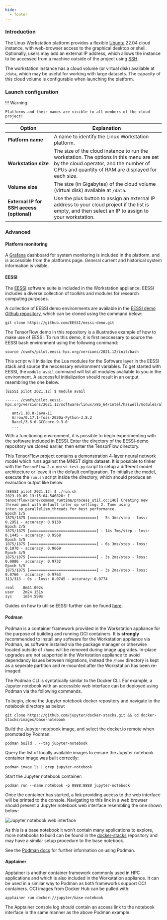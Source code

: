 ```yaml
---
hide:
  - footer
---
```


### Introduction
The Linux Workstation platform provides a flexible [Ubuntu](https://ubuntu.com/) 22.04 cloud instance, with web-browser access to the graphical desktop or shell. Optionally, users may add an external IP address, which allows the instance to be accessed from a machine outside of the project using [SSH](https://en.wikipedia.org/wiki/Secure_Shell).

The workstation instance has a cloud volume (or virtual disk) available at `/data`, which may be useful for working with large datasets. The capacity of this cloud volume is configurable when launching the platform.

### Launch configuration
!!! Warning

    Platforms and their names are visible to all members of the cloud project!

|**Option**                                | Explanation|
|-------------------------------------------|---------------------------|
| **Platform name**                        | A name to identify the Linux Workstation platform.|
|**Workstation size**                      | The size of the cloud instance to run the workstation. The options in this menu are set by the cloud operator, and the number of CPUs and quantity of RAM are displayed for each size.|
|**Volume size**                           | The size (in Gigabytes) of the cloud volume (virtual disk) available at `/data`.|
|**External IP for SSH access (optional)** | Use the plus button to assign an external IP address to your cloud project if the list is empty, and then select an IP to assign to your workstation.|

### Advanced
#### Platform monitoring
A [Grafana](https://grafana.com/oss/grafana/) dashboard for system monitoring is included in the platform, and is accessible from the platforms page. General current and historical system information is visible.

#### EESSI
The [EESSI](http://www.eessi.io/docs/) software suite is included in the Workstation appliance. EESSI includes a diverse collection of toolkits and modules for research computing purposes.

A collection of EESSI demo environments are available in the [EESSI demo Github repository](https://github.com/EESSI/eessi-demo), which can be cloned using the command below:

```git clone https://github.com/EESSI/eessi-demo.git```

The TensorFlow demo in this repository is a illustrative example of how to make use of EESSI. To run this demo, it is first neccessary to source the EESSI bash environment using the following command:

```source /cvmfs/pilot.eessi-hpc.org/versions/2021.12/init/bash```

This script will initialize the Lua modules for the Software layer in the EESSI stack and source the neccessary environment variables. To get started with EESSI, the ``module avail`` command will list all modules avaliable to you in the environment. A successful initialization should result in an output resembling the one below.

```
[EESSI pilot 2021.12] $ module avail

------ /cvmfs/pilot.eessi-hpc.org/versions/2021.12/software/linux/x86_64/intel/haswell/modules/all ------
   ant/1.10.8-Java-11
   Arrow/0.17.1-foss-2020a-Python-3.8.2
   Bazel/3.6.0-GCCcore-9.3.0
   ...
```
With a functioning environment, it is possible to begin experimenting with the software included in EESSI. Enter the directory of the EESSI-demo repository we cloned earlier, then enter the TensorFlow directory. 

This TensorFlow project contains a demonstration 4-layer neural network model which runs against the MNIST digits dataset. It is possible to tinker with the ``TensorFlow-2.x_mnist-test.py`` script to setup a different model architecture or leave it in the default configuration. To initialise the model, execute the ``run.sh`` script inside the directory, which should produce an evaluation output like below.

```
[EESSI pilot 2021.12] $ ./run.sh 
2023-10-09 13:15:04.546828: I tensorflow/core/common_runtime/process_util.cc:146] Creating new thread pool with default inter op setting: 2. Tune using inter_op_parallelism_threads for best performance.
Epoch 1/5
1875/1875 [==============================] - 5s 3ms/step - loss: 0.2951 - accuracy: 0.9138
Epoch 2/5
1875/1875 [==============================] - 14s 7ms/step - loss: 0.1445 - accuracy: 0.9568
Epoch 3/5
1875/1875 [==============================] - 6s 3ms/step - loss: 0.1070 - accuracy: 0.9669
Epoch 4/5
1875/1875 [==============================] - 3s 2ms/step - loss: 0.0886 - accuracy: 0.9732
Epoch 5/5
1875/1875 [==============================] - 3s 2ms/step - loss: 0.0766 - accuracy: 0.9763
313/313 - 0s - loss: 0.0745 - accuracy: 0.9774

real    0m41.002s
user    2m24.151s
sys     1m54.599s
```
Guides on how to utilise EESSI further can be found [here](http://www.eessi.io/docs/using_eessi/eessi_demos/).


#### Podman

Podman is a container framework provided in the Workstation appliance for the purpose of building and running OCI containers. It is **strongly** recommended to install any software for the Workstation appliance via Podman, as software installed via the package manager or otherwise located outside of ``/home`` will be removed during image upgrades. In-place upgrades are not supported in the Workstation appliance to avoid dependancy issues between migrations, instead the ``/home`` directory is kept as a seperate partition and re-mounted after the Workstation has been re-imaged.

The Podman CLI is syntatically similar to the Docker CLI. For example, a Jupyter notebook with an accessible web interface can be deployed using Podman via the following commands.

To begin, clone the Jupyter notebook docker repository and navigate to the notebook directory as below:

```git clone https://github.com/jupyter/docker-stacks.git && cd docker-stacks/images/base-notebook```

Build the Jupyter notebook image, and select the docker.io remote when promoted by Podman:

```podman build . --tag jupyter-notebook```

Query the list of locally available images to ensure the Jupyter notebook container image was built correctly:

```podman image ls | grep jupyter-notebook```

Start the Jupyter notebook container:

```podman run --name notebook -p 8888:8888 jupyter-notebook```

Once the container has started, a link providing access to the web interface will be printed to the console.  Navigating to this link in a web browser should present a Jupyter notebook web interface resembling the one shown below:

![Jupyter notebook web interface](/docs/assets/images/jupyter-notebook-interface.png)

As this is a base notebook it won't contain many applications to explore, more notebooks to build can be found in the [docker-stacks](https://github.com/jupyter/docker-stacks) repository and may have a similar setup procedure to the base notebook.

See the [Podman docs](https://docs.podman.io/en/latest/) for further information on using Podman.

#### Apptainer

Apptainer is another container framework commonly used in HPC applications and which is also included in the Workstation appliance. It can be used in a similar way to Podman as both frameworks support OCI containers. OCI images from Docker Hub can be pulled with:

```apptainer run docker://jupyter/base-notebook```

The Apptainer console log should contain an access link to the notebook interface in the same manner as the above Podman example.
